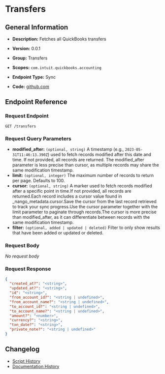 <!-- BEGIN GENERATED CONTENT -->
# Transfers

## General Information

- **Description:** Fetches all QuickBooks transfers

- **Version:** 0.0.1
- **Group:** Transfers
- **Scopes:** `com.intuit.quickbooks.accounting`
- **Endpoint Type:** Sync
- **Code:** [github.com](https://github.com/NangoHQ/integration-templates/tree/main/integrations/quickbooks-sandbox/syncs/transfers.ts)


## Endpoint Reference

### Request Endpoint

`GET /transfers`

### Request Query Parameters

- **modified_after:** `(optional, string)` A timestamp (e.g., `2023-05-31T11:46:13.390Z`) used to fetch records modified after this date and time. If not provided, all records are returned. The modified_after parameter is less precise than cursor, as multiple records may share the same modification timestamp.
- **limit:** `(optional, integer)` The maximum number of records to return per page. Defaults to 100.
- **cursor:** `(optional, string)` A marker used to fetch records modified after a specific point in time.If not provided, all records are returned.Each record includes a cursor value found in _nango_metadata.cursor.Save the cursor from the last record retrieved to track your sync progress.Use the cursor parameter together with the limit parameter to paginate through records.The cursor is more precise than modified_after, as it can differentiate between records with the same modification timestamp.
- **filter:** `(optional, added | updated | deleted)` Filter to only show results that have been added or updated or deleted.

### Request Body

_No request body_

### Request Response

```json
{
  "created_at?": "<string>",
  "updated_at?": "<string>",
  "id": "<string>",
  "from_account_id?": "<string | undefined>",
  "from_account_name?": "<string | undefined>",
  "to_account_id?": "<string | undefined>",
  "to_account_name?": "<string | undefined>",
  "amount?": "<number>",
  "currency?": "<string>",
  "txn_date?": "<string>",
  "private_note?": "<string | undefined>"
}
```

## Changelog

- [Script History](https://github.com/NangoHQ/integration-templates/commits/main/integrations/quickbooks-sandbox/syncs/transfers.ts)
- [Documentation History](https://github.com/NangoHQ/integration-templates/commits/main/integrations/quickbooks-sandbox/syncs/transfers.md)

<!-- END  GENERATED CONTENT -->

